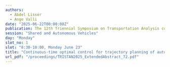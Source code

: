 ```yaml
---
authors:
  - Abdel Lisser
  - Ange Valli
date: "2025-06-22T00:00:00Z"
publication: The 12th Triennial Symposium on Transportation Analysis conference
session: "Shared and Autonomous Vehicles"
day: "Monday"
slot_no: 1
slot: "8:30-10:00, Monday June 23"
title: "Continuous-time optimal control for trajectory planning of autonomous vehicles under joint probabilistic constraints"
url_pdf: "/proceedings/TRISTAN2025_ExtendedAbstract_72.pdf"
---
```

